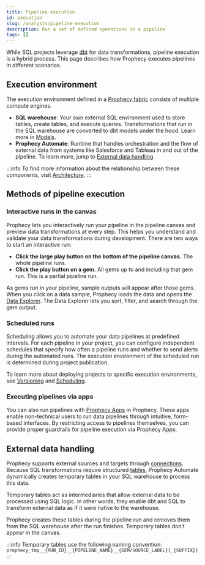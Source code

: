 ```yaml
---
title: Pipeline execution
id: execution
slug: /analysts/pipeline-execution
description: Run a set of defined operations in a pipeline
tags: []
---
```


While SQL projects leverage [dbt](https://docs.getdbt.com/docs/build/models) for data transformations, pipeline execution is a hybrid process. This page describes how Prophecy executes pipelines in different scenarios.

## Execution environment

The execution environment defined in a [Prophecy fabric](/administration/fabrics/prophecy-fabrics/) consists of multiple compute engines.

- **SQL warehouse**: Your own external SQL environment used to store tables, create tables, and execute queries. Transformations that run in the SQL warehouse are converted to dbt models under the hood. Learn more in [Models](/engineers/models).
- **Prophecy Automate**: Runtime that handles orchestration and the flow of external data from systems like Salesforce and Tableau in and out of the pipeline. To learn more, jump to [External data handling](#external-data-handling).

:::info
To find more information about the relationship between these components, visit [Architecture](docs/administration/architecture.md).
:::

## Methods of pipeline execution

### Interactive runs in the canvas

Prophecy lets you interactively run your pipeline in the pipeline canvas and preview data transformations at every step. This helps you understand and validate your data transformations during development. There are two ways to start an interactive run:

- **Click the large play button on the bottom of the pipeline canvas.** The whole pipeline runs.
- **Click the play button on a gem.** All gems up to and including that gem run. This is a partial pipeline run.

As gems run in your pipeline, sample outputs will appear after those gems. When you click on a data sample, Prophecy loads the data and opens the [Data Explorer](/analysts/data-explorer). The Data Explorer lets you sort, filter, and search through the gem output.

### Scheduled runs

Scheduling allows you to automate your data pipelines at predefined intervals. For each pipeline in your project, you can configure independent schedules that specify how often a pipeline runs and whether to send alerts during the automated runs. The execution environment of the scheduled run is determined during project publication.

To learn more about deploying projects to specific execution environments, see [Versioning](/analysts/versioning) and [Scheduling](/analysts/scheduling).

### Executing pipelines via apps

You can also run pipelines with [Prophecy Apps](/analysts/business-applications) in Prophecy. These apps enable non-technical users to run data pipelines through intuitive, form-based interfaces. By restricting access to pipelines themselves, you can provide proper guardrails for pipeline execution via Prophecy Apps.

## External data handling

Prophecy supports external sources and targets through [connections](/analysts/connections). Because SQL transformations require structured [tables](/analysts/source-target/#tables), Prophecy Automate dynamically creates temporary tables in your SQL warehouse to process this data.

Temporary tables act as intermediaries that allow external data to be processed using SQL logic. In other words, they enable dbt and SQL to transform external data as if it were native to the warehouse.

Prophecy creates these tables during the pipeline run and removes them from the SQL warehouse after the run finishes. Temporary tables don’t appear in the canvas.

:::info
Temporary tables use the following naming convention: <br/>`prophecy_tmp__{RUN_ID}__{PIPELINE_NAME}__{GEM/SOURCE_LABEL}[_{SUFFIX}]`
:::
